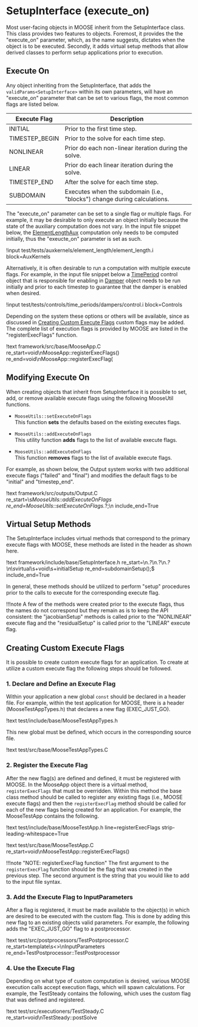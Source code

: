 # SetupInterface (execute_on)

Most user-facing objects in MOOSE inherit from the SetupInterface class. This class provides two
features to objects. Foremost, it provides the the "execute_on" parameter, which, as the name suggests, dictates when the object is to be executed. Secondly, it adds virtual setup methods that allow derived classes to perform setup applications prior to execution.

## Execute On

Any object inheriting from the SetupInterface, that adds the `validParams<SetupInterface>` within its own parameters, will have an "execute_on" parameter that can be set
to various flags, the most common flags are listed below.

| Execute Flag | Description |
| - | - |
INITIAL | Prior to the first time step.
TIMESTEP_BEGIN | Prior to the solve for each time step.
NONLINEAR | Prior do each non-linear iteration during the solve.
LINEAR | Prior do each linear iteration during the solve.
TIMESTEP_END | After the solve for each time step.
SUBDOMAIN | Executes when the subdomain (i.e., "blocks") change during calculations.

The "execute_on" parameter can be set to a single flag or multiple flags. For example, it may be desirable to only execute an object initially because the state of the auxiliary computation does not vary. In the input file snippet below, the [ElementLengthAux](framework/ElementLengthAux.md)
computation only needs to be computed initially, thus the "exeucte_on" parameter is set as such.

!input test/tests/auxkernels/element_length/element_length.i block=AuxKernels

Alternatively, it is often desirable to run a computation with multiple execute flags. For example,
in the input file snippet below a [TimePeriod](framework/TimePeriod.md) control object that is
responsible for enabling in [Damper](/Dampers/index.md) object needs to be run initially
and prior to each timestep to guarantee that the damper is enabled when desired.

!input test/tests/controls/time_periods/dampers/control.i block=Controls

Depending on the system these options or others will be available, since as discussed in [Creating Custom Execute Flags](#creating-custom-execute-flags) custom flags may be added. The complete list
of execution flags is provided by MOOSE are listed in the "registerExecFlags" function.

!text framework/src/base/MooseApp.C re_start=void\nMooseApp::registerExecFlags\(\) re_end=void\nMooseApp::registerExecFlag\(

## Modifying Execute On
When creating objects that inherit from SetupInterface it is possible to set, add, or remove available execute flags using the following MooseUtil functions.

* `MooseUtils::setExecuteOnFlags` <br> This function **sets** the defaults based on the existing executes flags.

* `MooseUtils::addExecuteOnFlags` <br> This utility function **adds** flags to the list of available execute flags.

* `MooseUtils::addExecuteOnFlags` <br> This function **removes** flags to the list of available execute flags.

For example, as shown below, the Output system works with two additional execute flags ("failed" and "final") and
modifies the default flags to be "initial" and "timestep_end".

!text framework/src/outputs/Output.C re_start=\s*MooseUtils::addExecuteOnFlags re_end=MooseUtils::setExecuteOnFlags.*?;\n include_end=True

## Virtual Setup Methods

The SetupInterface includes virtual methods that correspond to the primary execute flags
with MOOSE, these methods are listed in the header as shown here.

!text framework/include/base/SetupInterface.h re_start=\n.*?\n.*?\n.*?\n\s*virtual\s+void\s+initialSetup re_end=subdomainSetup\(\);$ include_end=True

In general, these methods should be utilized to perform "setup" procedures prior to the calls to
execute for the corresponding execute flag.

!!!note
    A few of the methods were created prior to the execute
    flags, thus the names do not correspond but they remain as is to keep the API consistent: the
    "jacobianSetup" methods is called prior to the "NONLINEAR" execute flag and the "residualSetup" is
    called prior to the "LINEAR" execute flag.


## Creating Custom Execute Flags
It is possible to create custom execute flags for an application. To create at utilize a custom
execute flag the following steps should be followed.

### 1. Declare and Define an Execute Flag

Within your application a new global `const` should be declared in a header file. For example, within the test application for MOOSE, there is a header (MooseTestAppTypes.h) that declares a
new flag (EXEC_JUST_GO).

!text test/include/base/MooseTestAppTypes.h

This new global must be defined, which occurs in the corresponding source file.

!text test/src/base/MooseTestAppTypes.C

### 2. Register the Execute Flag
After the new flag(s) are defined and defined, it must be registered with MOOSE. In the MooseApp object there is a virtual method, `registerExecFlags` that must be overridden. Within this
method the base class method should be called to register any existing flags (i.e., MOOSE execute flags) and then the `registerExecFlag` method should be called for each of the new flags being created for an application. For example, the MooseTestApp contains the following.

!text test/include/base/MooseTestApp.h line=registerExecFlags strip-leading-whitespace=True

!text test/src/base/MooseTestApp.C re_start=void\nMooseTestApp::registerExecFlags()

!!!note "NOTE: registerExecFlag function"
    The first argument to the `registerExecFlag` function should be the flag that was created in the previous step. The second argument is the string that you would like to add to the input file syntax.

### 3. Add the Execute Flag to InputParameters
After a flag is registered, it must be made available to the object(s) in which are desired to be executed with the custom flag. This is done by adding this new flag to an existing objects valid parameters. For example, the following adds the "EXEC_JUST_GO" flag to a postprocessor.

!text test/src/postprocessors/TestPostprocessor.C re_start=template\s<>\nInputParameters re_end=TestPostprocessor::TestPostprocessor


### 4. Use the Execute Flag
Depending on what type of custom computation is desired, various MOOSE execution calls accept execution flags, which will spawn calculations. For example, the TestSteady contains the following, which uses the custom flag that was defined and registered.

!text test/src/executioners/TestSteady.C re_start=void\nTestSteady::postSolve
